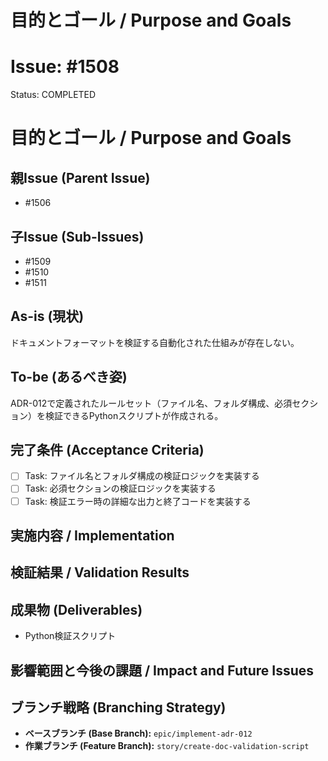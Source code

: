 # 目的とゴール / Purpose and Goals
# Issue: #1508
Status: COMPLETED
# 目的とゴール / Purpose and Goals

## 親Issue (Parent Issue)
- #1506

## 子Issue (Sub-Issues)
- #1509
- #1510
- #1511

## As-is (現状)
ドキュメントフォーマットを検証する自動化された仕組みが存在しない。

## To-be (あるべき姿)
ADR-012で定義されたルールセット（ファイル名、フォルダ構成、必須セクション）を検証できるPythonスクリプトが作成される。

## 完了条件 (Acceptance Criteria)
- [ ] Task: ファイル名とフォルダ構成の検証ロジックを実装する
- [ ] Task: 必須セクションの検証ロジックを実装する
- [ ] Task: 検証エラー時の詳細な出力と終了コードを実装する

## 実施内容 / Implementation

## 検証結果 / Validation Results

## 成果物 (Deliverables)
- Python検証スクリプト

## 影響範囲と今後の課題 / Impact and Future Issues

## ブランチ戦略 (Branching Strategy)
- **ベースブランチ (Base Branch):** `epic/implement-adr-012`
- **作業ブランチ (Feature Branch):** `story/create-doc-validation-script`
